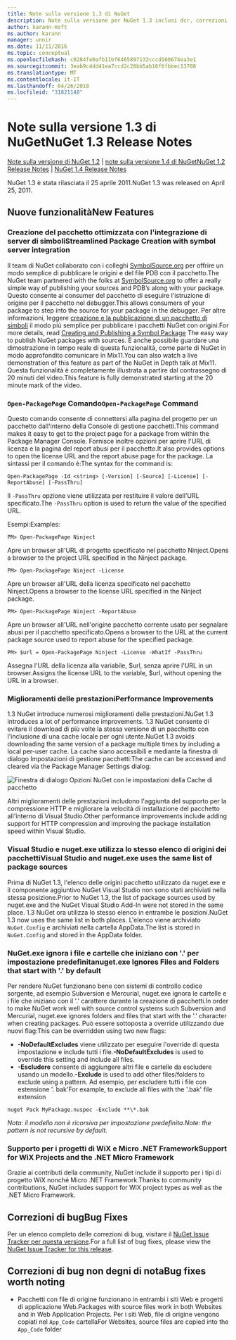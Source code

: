 ```yaml
---
title: Note sulla versione 1.3 di NuGet
description: Note sulla versione per NuGet 1.3 inclusi dcr, correzioni di bug, le funzionalità aggiunte e problemi noti.
author: karann-msft
ms.author: karann
manager: unnir
ms.date: 11/11/2016
ms.topic: conceptual
ms.openlocfilehash: c0284fe0afb11bf6465897132cccd160674ea3e1
ms.sourcegitcommit: 3eab9c4dd41ea7ccd2c28bb5ab16f6fbbec13708
ms.translationtype: MT
ms.contentlocale: it-IT
ms.lasthandoff: 04/26/2018
ms.locfileid: "31821148"
---
```

# <a name="nuget-13-release-notes"></a><span data-ttu-id="51d8c-103">Note sulla versione 1.3 di NuGet</span><span class="sxs-lookup"><span data-stu-id="51d8c-103">NuGet 1.3 Release Notes</span></span>

<span data-ttu-id="51d8c-104">[Note sulla versione di NuGet 1.2](../release-notes/nuget-1.2.md) | [note sulla versione 1.4 di NuGet](../release-notes/nuget-1.4.md)</span><span class="sxs-lookup"><span data-stu-id="51d8c-104">[NuGet 1.2 Release Notes](../release-notes/nuget-1.2.md) | [NuGet 1.4 Release Notes](../release-notes/nuget-1.4.md)</span></span>

<span data-ttu-id="51d8c-105">NuGet 1.3 è stata rilasciata il 25 aprile 2011.</span><span class="sxs-lookup"><span data-stu-id="51d8c-105">NuGet 1.3 was released on April 25, 2011.</span></span>

## <a name="new-features"></a><span data-ttu-id="51d8c-106">Nuove funzionalità</span><span class="sxs-lookup"><span data-stu-id="51d8c-106">New Features</span></span>

### <a name="streamlined-package-creation-with-symbol-server-integration"></a><span data-ttu-id="51d8c-107">Creazione del pacchetto ottimizzata con l'integrazione di server di simboli</span><span class="sxs-lookup"><span data-stu-id="51d8c-107">Streamlined Package Creation with symbol server integration</span></span>

<span data-ttu-id="51d8c-108">Il team di NuGet collaborato con i colleghi [SymbolSource.org](http://www.symbolsource.org/) per offrire un modo semplice di pubblicare le origini e del file PDB con il pacchetto.</span><span class="sxs-lookup"><span data-stu-id="51d8c-108">The NuGet team partnered with the folks at [SymbolSource.org](http://www.symbolsource.org/) to offer a really simple way of publishing your sources and PDB’s along with your package.</span></span> <span data-ttu-id="51d8c-109">Questo consente ai consumer del pacchetto di eseguire l'istruzione di origine per il pacchetto nel debugger.</span><span class="sxs-lookup"><span data-stu-id="51d8c-109">This allows consumers of your package to step into the source for your package in the debugger.</span></span> <span data-ttu-id="51d8c-110">Per altre informazioni, leggere [creazione e la pubblicazione di un pacchetto di simboli](../create-packages/symbol-packages.md) il modo più semplice per pubblicare i pacchetti NuGet con origini.</span><span class="sxs-lookup"><span data-stu-id="51d8c-110">For more details, read [Creating and Publishing a Symbol Package](../create-packages/symbol-packages.md) The easy way to publish NuGet packages with sources.</span></span> <span data-ttu-id="51d8c-111">È anche possibile guardare una dimostrazione in tempo reale di questa funzionalità, come parte di NuGet in modo approfondito comunicare in Mix11.</span><span class="sxs-lookup"><span data-stu-id="51d8c-111">You can also watch a live demonstration of this feature as part of the NuGet in Depth talk at Mix11.</span></span> <span data-ttu-id="51d8c-112">Questa funzionalità è completamente illustrata a partire dal contrassegno di 20 minuti del video.</span><span class="sxs-lookup"><span data-stu-id="51d8c-112">This feature is fully demonstrated starting at the 20 minute mark of the video.</span></span>

### <a name="open-packagepage-command"></a><span data-ttu-id="51d8c-113">`Open-PackagePage` Comando</span><span class="sxs-lookup"><span data-stu-id="51d8c-113">`Open-PackagePage` Command</span></span>

<span data-ttu-id="51d8c-114">Questo comando consente di connettersi alla pagina del progetto per un pacchetto dall'interno della Console di gestione pacchetti.</span><span class="sxs-lookup"><span data-stu-id="51d8c-114">This command makes it easy to get to the project page for a package from within the Package Manager Console.</span></span> <span data-ttu-id="51d8c-115">Fornisce inoltre opzioni per aprire l'URL di licenza e la pagina del report abusi per il pacchetto.</span><span class="sxs-lookup"><span data-stu-id="51d8c-115">It also provides options to open the license URL and the report abuse page for the package.</span></span>
<span data-ttu-id="51d8c-116">La sintassi per il comando è:</span><span class="sxs-lookup"><span data-stu-id="51d8c-116">The syntax for the command is:</span></span>

    Open-PackagePage -Id <string> [-Version] [-Source] [-License] [-ReportAbuse] [-PassThru]

<span data-ttu-id="51d8c-117">Il `-PassThru` opzione viene utilizzata per restituire il valore dell'URL specificato.</span><span class="sxs-lookup"><span data-stu-id="51d8c-117">The `-PassThru` option is used to return the value of the specified URL.</span></span>

<span data-ttu-id="51d8c-118">Esempi:</span><span class="sxs-lookup"><span data-stu-id="51d8c-118">Examples:</span></span>

    PM> Open-PackagePage Ninject

<span data-ttu-id="51d8c-119">Apre un browser all'URL di progetto specificato nel pacchetto Ninject.</span><span class="sxs-lookup"><span data-stu-id="51d8c-119">Opens a browser to the project URL specified in the Ninject package.</span></span>

    PM> Open-PackagePage Ninject -License

<span data-ttu-id="51d8c-120">Apre un browser all'URL della licenza specificato nel pacchetto Ninject.</span><span class="sxs-lookup"><span data-stu-id="51d8c-120">Opens a browser to the license URL specified in the Ninject package.</span></span>

    PM> Open-PackagePage Ninject -ReportAbuse

<span data-ttu-id="51d8c-121">Apre un browser all'URL nell'origine pacchetto corrente usato per segnalare abusi per il pacchetto specificato.</span><span class="sxs-lookup"><span data-stu-id="51d8c-121">Opens a browser to the URL at the current package source used to report abuse for the specified package.</span></span>

    PM> $url = Open-PackagePage Ninject -License -WhatIf -PassThru

<span data-ttu-id="51d8c-122">Assegna l'URL della licenza alla variabile, $url, senza aprire l'URL in un browser.</span><span class="sxs-lookup"><span data-stu-id="51d8c-122">Assigns the license URL to the variable, $url, without opening the URL in a browser.</span></span>

### <a name="performance-improvements"></a><span data-ttu-id="51d8c-123">Miglioramenti delle prestazioni</span><span class="sxs-lookup"><span data-stu-id="51d8c-123">Performance Improvements</span></span>

<span data-ttu-id="51d8c-124">1.3 NuGet introduce numerosi miglioramenti delle prestazioni.</span><span class="sxs-lookup"><span data-stu-id="51d8c-124">NuGet 1.3 introduces a lot of performance improvements.</span></span> <span data-ttu-id="51d8c-125">1.3 NuGet consente di evitare il download di più volte la stessa versione di un pacchetto con l'inclusione di una cache locale per ogni utente.</span><span class="sxs-lookup"><span data-stu-id="51d8c-125">NuGet 1.3 avoids downloading the same version of a package multiple times by including a local per-user cache.</span></span> <span data-ttu-id="51d8c-126">La cache siano accessibili e mediante la finestra di dialogo Impostazioni di gestione pacchetti:</span><span class="sxs-lookup"><span data-stu-id="51d8c-126">The cache can be accessed and cleared via the Package Manager Settings dialog:</span></span>

![Finestra di dialogo Opzioni NuGet con le impostazioni della Cache di pacchetto](./media/nuget-options.png)

<span data-ttu-id="51d8c-128">Altri miglioramenti delle prestazioni includono l'aggiunta del supporto per la compressione HTTP e migliorare la velocità di installazione del pacchetto all'interno di Visual Studio.</span><span class="sxs-lookup"><span data-stu-id="51d8c-128">Other performance improvements include adding support for HTTP compression and improving the package installation speed within Visual Studio.</span></span>

### <a name="visual-studio-and-nugetexe-uses-the-same-list-of-package-sources"></a><span data-ttu-id="51d8c-129">Visual Studio e nuget.exe utilizza lo stesso elenco di origini dei pacchetti</span><span class="sxs-lookup"><span data-stu-id="51d8c-129">Visual Studio and nuget.exe uses the same list of package sources</span></span>

<span data-ttu-id="51d8c-130">Prima di NuGet 1.3, l'elenco delle origini pacchetto utilizzato da nuget.exe e il componente aggiuntivo NuGet Visual Studio non sono stati archiviati nella stessa posizione.</span><span class="sxs-lookup"><span data-stu-id="51d8c-130">Prior to NuGet 1.3, the list of package sources used by nuget.exe and the NuGet Visual Studio Add-In were not stored in the same place.</span></span> <span data-ttu-id="51d8c-131">1.3 NuGet ora utilizza lo stesso elenco in entrambe le posizioni.</span><span class="sxs-lookup"><span data-stu-id="51d8c-131">NuGet 1.3 now uses the same list in both places.</span></span> <span data-ttu-id="51d8c-132">L'elenco viene archiviato `NuGet.Config` e archiviati nella cartella AppData.</span><span class="sxs-lookup"><span data-stu-id="51d8c-132">The list is stored in `NuGet.Config` and stored in the AppData folder.</span></span>

### <a name="nugetexe-ignores-files-and-folders-that-start-with--by-default"></a><span data-ttu-id="51d8c-133">NuGet.exe ignora i file e cartelle che iniziano con '.' per impostazione predefinita</span><span class="sxs-lookup"><span data-stu-id="51d8c-133">nuget.exe Ignores Files and Folders that start with '.' by default</span></span>

<span data-ttu-id="51d8c-134">Per rendere NuGet funzionano bene con sistemi di controllo codice sorgente, ad esempio Subversion e Mercurial, nuget.exe ignora le cartelle e i file che iniziano con il '.' carattere durante la creazione di pacchetti.</span><span class="sxs-lookup"><span data-stu-id="51d8c-134">In order to make NuGet work well with source control systems such Subversion and Mercurial, nuget.exe ignores folders and files that start with the '.' character when creating packages.</span></span> <span data-ttu-id="51d8c-135">Può essere sottoposta a override utilizzando due nuovi flag:</span><span class="sxs-lookup"><span data-stu-id="51d8c-135">This can be overridden using two new flags:</span></span>

* <span data-ttu-id="51d8c-136">__-NoDefaultExcludes__ viene utilizzato per eseguire l'override di questa impostazione e include tutti i file.</span><span class="sxs-lookup"><span data-stu-id="51d8c-136">__-NoDefaultExcludes__ is used to override this setting and include all files.</span></span>
* <span data-ttu-id="51d8c-137">__-Escludere__ consente di aggiungere altri file e cartelle da escludere usando un modello.</span><span class="sxs-lookup"><span data-stu-id="51d8c-137">__-Exclude__ is used to add other files/folders to exclude using a pattern.</span></span> <span data-ttu-id="51d8c-138">Ad esempio, per escludere tutti i file con estensione '. bak'</span><span class="sxs-lookup"><span data-stu-id="51d8c-138">For example, to exclude all files with the '.bak' file extension</span></span>

```
nuget Pack MyPackage.nuspec -Exclude **\*.bak
```  

<span data-ttu-id="51d8c-139">_Nota: il modello non è ricorsiva per impostazione predefinita._</span><span class="sxs-lookup"><span data-stu-id="51d8c-139">_Note: the pattern is not recursive by default._</span></span>

### <a name="support-for-wix-projects-and-the-net-micro-framework"></a><span data-ttu-id="51d8c-140">Supporto per i progetti di WiX e Micro .NET Framework</span><span class="sxs-lookup"><span data-stu-id="51d8c-140">Support for WiX Projects and the .NET Micro Framework</span></span>

<span data-ttu-id="51d8c-141">Grazie ai contributi della community, NuGet include il supporto per i tipi di progetto WiX nonché Micro .NET Framework.</span><span class="sxs-lookup"><span data-stu-id="51d8c-141">Thanks to community contributions, NuGet includes support for WiX project types as well as the .NET Micro Framework.</span></span>

## <a name="bug-fixes"></a><span data-ttu-id="51d8c-142">Correzioni di bug</span><span class="sxs-lookup"><span data-stu-id="51d8c-142">Bug Fixes</span></span>

<span data-ttu-id="51d8c-143">Per un elenco completo delle correzioni di bug, visitare il [NuGet Issue Tracker per questa versione](http://nuget.codeplex.com/workitem/list/advanced?keyword=&status=All&type=All&priority=All&release=NuGet%201.3&assignedTo=All&component=All&sortField=LastUpdatedDate&sortDirection=Descending&page=0).</span><span class="sxs-lookup"><span data-stu-id="51d8c-143">For a full list of bug fixes, please view the [NuGet Issue Tracker for this release](http://nuget.codeplex.com/workitem/list/advanced?keyword=&status=All&type=All&priority=All&release=NuGet%201.3&assignedTo=All&component=All&sortField=LastUpdatedDate&sortDirection=Descending&page=0).</span></span>

## <a name="bug-fixes-worth-noting"></a><span data-ttu-id="51d8c-144">Correzioni di bug non degni di nota</span><span class="sxs-lookup"><span data-stu-id="51d8c-144">Bug fixes worth noting</span></span>

* <span data-ttu-id="51d8c-145">Pacchetti con file di origine funzionano in entrambi i siti Web e progetti di applicazione Web.</span><span class="sxs-lookup"><span data-stu-id="51d8c-145">Packages with source files work in both Websites and in Web Application Projects.</span></span>
<span data-ttu-id="51d8c-146">Per i siti Web, file di origine vengono copiati nel `App_Code` cartella</span><span class="sxs-lookup"><span data-stu-id="51d8c-146">For Websites, source files are copied into the `App_Code` folder</span></span>
